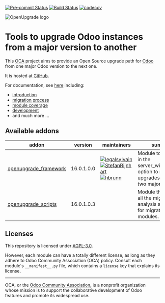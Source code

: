 [![Pre-commit Status](https://github.com/OCA/OpenUpgrade/actions/workflows/pre-commit.yml/badge.svg?branch=16.0)](https://github.com/OCA/OpenUpgrade/actions/workflows/pre-commit.yml?query=branch%3A16.0)
[![Build Status](https://github.com/OCA/OpenUpgrade/actions/workflows/test.yml/badge.svg?branch=16.0)](https://github.com/OCA/OpenUpgrade/actions/workflows/test.yml?query=branch%3A16.0)
[![codecov](https://codecov.io/gh/OCA/OpenUpgrade/branch/16.0/graph/badge.svg)](https://codecov.io/gh/OCA/openupgrade)


<!-- /!\ do not modify above this line -->

![OpenUpgrade logo](https://oca.github.io/OpenUpgrade/_images/OpenUpgrade.png)

# Tools to upgrade Odoo instances from a major version to another

This <a href="https://odoo-community.org">OCA</a> project aims to provide an
Open Source upgrade path for <a href="https://github.com/odoo/odoo">Odoo</a> from one
major Odoo version to the next one.

It is hosted at <a href="https://github.com/oca/openupgrade">GitHub</a>.

For documentation, see <a href="https://oca.github.io/OpenUpgrade">here</a> including:

- [introduction](https://oca.github.io/OpenUpgrade/intro.html)
- [migration process](https://oca.github.io/OpenUpgrade/migration_details.html)
- [module coverage](https://oca.github.io/OpenUpgrade/status.html)
- [development](https://oca.github.io/OpenUpgrade/development.html)
- and much more ...

<!-- /!\ do not modify below this line -->

<!-- prettier-ignore-start -->

[//]: # (addons)

Available addons
----------------
addon | version | maintainers | summary
--- | --- | --- | ---
[openupgrade_framework](openupgrade_framework/) | 16.0.1.0.0 | [![legalsylvain](https://github.com/legalsylvain.png?size=30px)](https://github.com/legalsylvain) [![StefanRijnhart](https://github.com/StefanRijnhart.png?size=30px)](https://github.com/StefanRijnhart) [![hbrunn](https://github.com/hbrunn.png?size=30px)](https://github.com/hbrunn) | Module to integrate in the server_wide_modules option to make upgrades between two major revisions.
[openupgrade_scripts](openupgrade_scripts/) | 16.0.1.0.3 |  | Module that contains all the migrations analysis and scripts for migrate Odoo SA modules.

[//]: # (end addons)

<!-- prettier-ignore-end -->

## Licenses

This repository is licensed under [AGPL-3.0](LICENSE).

However, each module can have a totally different license, as long as they adhere to Odoo Community Association (OCA)
policy. Consult each module's `__manifest__.py` file, which contains a `license` key
that explains its license.

----
OCA, or the [Odoo Community Association](http://odoo-community.org/), is a nonprofit
organization whose mission is to support the collaborative development of Odoo features
and promote its widespread use.
